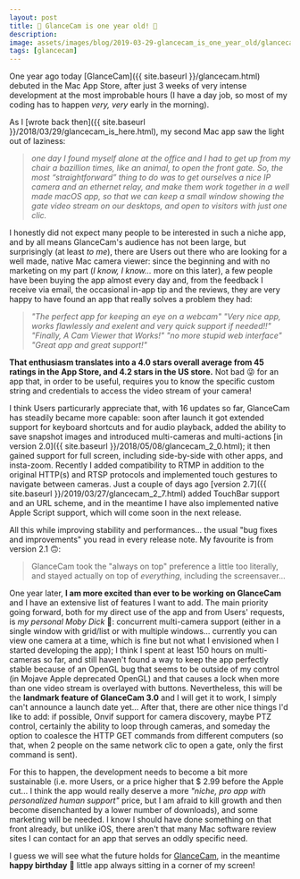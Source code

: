 ```yaml
---
layout: post
title: 🎂 GlanceCam is one year old! 🎂
description:
image: assets/images/blog/2019-03-29-glancecam_is_one_year_old/glancecam_birthday.png
tags: [glancecam]
---
```

One year ago today [GlanceCam]({{ site.baseurl }}/glancecam.html) debuted in the Mac App Store, after just 3 weeks of very intense development at the most improbable hours (I have a day job, so most of my coding has to happen *very, very* early in the morning).

As I [wrote back then]({{ site.baseurl }}/2018/03/29/glancecam_is_here.html), my second Mac app saw the light out of laziness:
> *one day I found myself alone at the office and I had to get up from my chair a bazillion times, like an animal, to open the front gate. So, the most “straightforward” thing to do was to get ourselves a nice IP camera and an ethernet relay, and make them work together in a well made macOS app, so that we can keep a small window showing the gate video stream on our desktops, and open to visitors with just one clic.*

I honestly did not expect many people to be interested in such a niche app, and by all means GlanceCam's audience has not been large, but surprisingly (at least *to me*), there are Users out there who are looking for a well made, native Mac camera viewer: since the beginning and with no marketing on my part (*I know, I know...* more on this later), a few people have been buying the app almost every day and, from the feedback I receive via email, the occasional in-app tip and the reviews, they are very happy to have found an app that really solves a problem they had:
> *"The perfect app for keeping an eye on a webcam"*
> *"Very nice app, works flawlessly and exelent and very quick support if needed!!"*
> *"Finally, A Cam Viewer that Works!"*
> *"no more stupid web interface"*
> *"Great app and great support!"*

**That enthusiasm translates into a 4.0 stars overall average from 45 ratings in the App Store, and 4.2 stars in the US store.** Not bad 😜 for an app that, in order to be useful, requires you to know the specific custom string and credentials to access the video stream of your camera!

I think Users particurarly appreciate that, with 16 updates so far, GlanceCam has steadily became more capable: soon after launch it got extended support for keyboard shortcuts and for audio playback, added the ability to save snapshot images and introduced multi-cameras and multi-actions [in version 2.0]({{ site.baseurl }}/2018/05/08/glancecam_2_0.html); it then gained support for full screen, including side-by-side with other apps, and insta-zoom. Recently I added compatibility to RTMP in addition to the original HTTP(s) and RTSP protocols and implemented touch gestures to navigate between cameras. Just a couple of days ago [version 2.7]({{ site.baseurl }}/2019/03/27/glancecam_2_7.html) added TouchBar support and an URL scheme, and in the meantime I have also implemented native Apple Script support, which will come soon in the next release.

All this while improving stability and performances... the usual "bug fixes and improvements" you read in every release note. My favourite is from version 2.1 🙃:
> GlanceCam took the "always on top" preference a little too literally, and stayed actually on top of *everything*, including the screensaver...

One year later, **I am more excited than ever to be working on GlanceCam** and I have an extensive list of features I want to add.
The main priority going forward, both for my direct use of the app and from Users' requests, is *my personal Moby Dick* 🐳: concurrent multi-camera support (either in a single window with grid/list or with multiple windows... currently you can view one camera at a time, which is fine but not what I envisioned when I started developing the app); I think I spent at least 150 hours on multi-cameras so far, and still haven't found a way to keep the app perfectly stable because of an OpenGL bug that seems to be outside of my control (in Mojave Apple deprecated OpenGL) and that causes a lock when more than one video stream is overlayed with buttons. Nevertheless, this will be the **landmark feature of GlanceCam 3.0** and I will get it to work, I simply can't announce a launch date yet...
After that, there are other nice things I'd like to add: if possible, Onvif support for camera discovery, maybe PTZ control, certainly the ability to loop through cameras, and someday the option to coalesce the HTTP GET commands from different computers (so that, when 2 people on the same network clic to open a gate, only the first command is sent).

For this to happen, the development needs to become a bit more sustainable (i.e. more Users, or a price higher that $ 2.99 before the Apple cut... I think the app would really deserve a more *"niche, pro app with personalized human support"* price, but I am afraid to kill growth and then become disenchanted by a lower number of downloads), and some marketing will be needed.
I know I should have done something on that front already, but unlike iOS, there aren't that many Mac software review sites I can contact for an app that serves an oddly specific need.

I guess we will see what the future holds for [GlanceCam](https://itunes.apple.com/us/app/glancecam-ip-webcam-viewer/id1360797896?l=it&ls=1&mt=12), in the meantime **happy birthday** 🎂 little app always sitting in a corner of my screen!